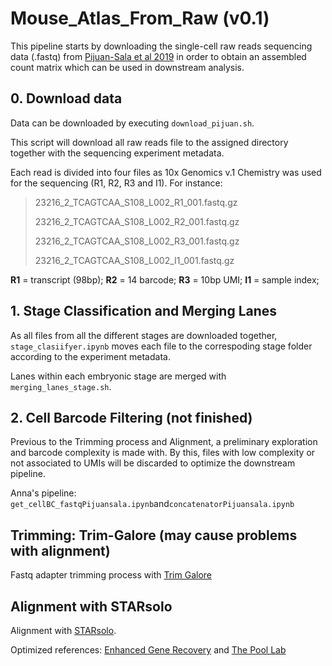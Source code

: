 # Mouse_Atlas_From_Raw (v0.1)
This pipeline starts by downloading the single-cell raw reads sequencing data (.fastq) from [Pijuan-Sala et al 2019](https://www.nature.com/articles/s41586-019-0933-9) in order to obtain an assembled count matrix which can be used in downstream analysis.

## 0. Download data
Data can be downloaded by executing `download_pijuan.sh`.

This script will download all raw reads file to the assigned directory together with the sequencing experiment metadata.

Each read is divided into four files as 10x Genomics v.1 Chemistry was used for the sequencing (R1, R2, R3 and I1). For instance:

> 23216_2_TCAGTCAA_S108_L002_R1_001.fastq.gz
> 
> 23216_2_TCAGTCAA_S108_L002_R2_001.fastq.gz
> 
> 23216_2_TCAGTCAA_S108_L002_R3_001.fastq.gz
> 
> 23216_2_TCAGTCAA_S108_L002_I1_001.fastq.gz

**R1** = transcript (98bp); 
**R2** = 14 barcode; 
**R3** = 10bp UMI;
**I1** = sample index; 

## 1. Stage Classification and Merging Lanes
As all files from all the different stages are downloaded together, `stage_clasiifyer.ipynb` moves each file to the correspoding stage folder according to the experiment metadata.

Lanes within each embryonic stage are merged with `merging_lanes_stage.sh`.

## 2. Cell Barcode Filtering (not finished)
Previous to the Trimming process and Alignment, a preliminary exploration and barcode complexity is made with. By this, files with low complexity or not associated to UMIs will be discarded to optimize the downstream pipeline.

Anna's pipeline: `get_cellBC_fastqPijuansala.ipynb`and`concatenatorPijuansala.ipynb`

## Trimming: Trim-Galore (may cause problems with alignment)
Fastq adapter trimming process with [Trim Galore](https://github.com/FelixKrueger/TrimGalore)

## Alignment with STARsolo

Alignment with [STARsolo](https://github.com/alexdobin/STAR/blob/master/docs/STARsolo.md).

Optimized references: [Enhanced Gene Recovery](https://www.biorxiv.org/content/10.1101/2022.04.26.489449v1.full) and [The Pool Lab](https://www.thepoollab.org/resources)

